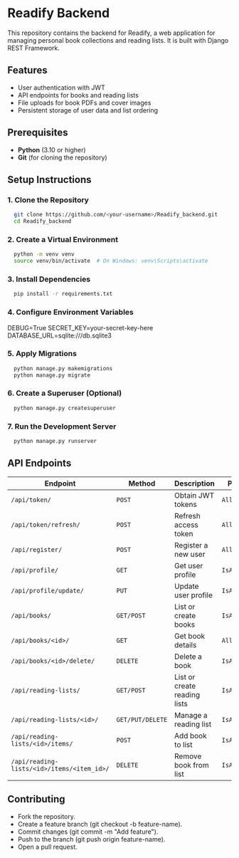# Readify Backend

This repository contains the backend for Readify, a web application for managing personal book collections and reading lists. It is built with Django REST Framework.

## Features
- User authentication with JWT
- API endpoints for books and reading lists
- File uploads for book PDFs and cover images
- Persistent storage of user data and list ordering

## Prerequisites
- **Python** (3.10 or higher)
- **Git** (for cloning the repository)

## Setup Instructions

### 1. Clone the Repository
```bash
  git clone https://github.com/<your-username>/Readify_backend.git
  cd Readify_backend
```

### 2. Create a Virtual Environment
```bash
  python -m venv venv
  source venv/bin/activate  # On Windows: venv\Scripts\activate
```

### 3. Install Dependencies
```bash
  pip install -r requirements.txt
```

### 4. Configure Environment Variables
  DEBUG=True
  SECRET_KEY=your-secret-key-here
  DATABASE_URL=sqlite:///db.sqlite3

### 5. Apply Migrations
```bash
  python manage.py makemigrations
  python manage.py migrate
```

### 6. Create a Superuser (Optional)
```bash
  python manage.py createsuperuser
```

### 7. Run the Development Server
```bash
  python manage.py runserver
```

## API Endpoints

| Endpoint                                      | Method         | Description                   | Permissions       |
|-----------------------------------------------|----------------|-------------------------------|-------------------|
| `/api/token/`                                 | `POST`         | Obtain JWT tokens             | `AllowAny`        |
| `/api/token/refresh/`                         | `POST`         | Refresh access token          | `AllowAny`        |
| `/api/register/`                              | `POST`         | Register a new user           | `AllowAny`        |
| `/api/profile/`                               | `GET`          | Get user profile              | `IsAuthenticated` |
| `/api/profile/update/`                        | `PUT`          | Update user profile           | `IsAuthenticated` |
| `/api/books/`                                 | `GET/POST`     | List or create books          | `IsAuthenticated` |
| `/api/books/<id>/`                            | `GET`          | Get book details              | `AllowAny`        |
| `/api/books/<id>/delete/`                     | `DELETE`       | Delete a book                 | `IsAuthenticated` |
| `/api/reading-lists/`                         | `GET/POST`     | List or create reading lists  | `IsAuthenticated` |
| `/api/reading-lists/<id>/`                    | `GET/PUT/DELETE` | Manage a reading list       | `IsAuthenticated` |
| `/api/reading-lists/<id>/items/`              | `POST`         | Add book to list              | `IsAuthenticated` |
| `/api/reading-lists/<id>/items/<item_id>/`    | `DELETE`       | Remove book from list         | `IsAuthenticated` |

## Contributing
- Fork the repository.
- Create a feature branch (git checkout -b feature-name).
- Commit changes (git commit -m "Add feature").
- Push to the branch (git push origin feature-name).
- Open a pull request.
